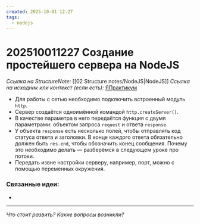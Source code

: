 ```yaml
---
created: 2025-10-01 12:27
tags:
  - nodejs
---
```

# 202510011227 Создание простейшего сервера на NodeJS

*Ссылка на StructureNote:* [[02 Structure notes/NodeJS|NodeJS]]
*Ссылка на исходник или контекст (если есть):* [ЯПрактикум](https://practicum.yandex.ru/learn/backend-nodejs/courses/16b47298-e20d-4fde-9619-1ab305039a00/sprints/564238/topics/57910525-b12b-4241-8764-6b23c37a80fc/lessons/2ab56794-f8d4-4c26-b46b-745c29a3ee5a/)

- Для работы с сетью необходимо подключить встроенный модуль `http`.
- Сервер создаётся одноимённой командой `http.createServer()`.
- В качестве параметра в него передаётся функция с двумя параметрами: объектом запроса `request` и ответа `response`.
- У объекта `response` есть несколько полей, чтобы отправлять код статуса ответа и заголовки. В конце каждого ответа обязательно должен быть `res.end`, чтобы обозначить конец сообщения. Почему это необходимо делать — разберёмся в следующем уроке про потоки.
- Передать извне настройки серверу, например, порт, можно с помощью переменных окружения.

### Связанные идеи:

* 
---

*Что стоит развить? Какие вопросы возникли?*
